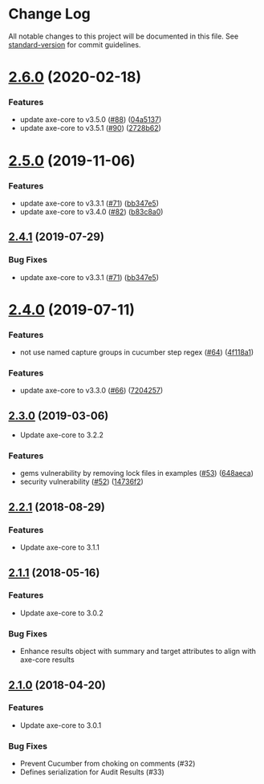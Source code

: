 # Change Log

All notable changes to this project will be documented in this file. See [standard-version](https://github.com/conventional-changelog/standard-version) for commit guidelines.

# [2.6.0](https://github.com/dequelabs/axe-matchers/compare/v2.5.0...v2.6.0) (2020-02-18)


### Features

* update axe-core to v3.5.0 ([#88](https://github.com/dequelabs/axe-matchers/issues/88)) ([04a5137](https://github.com/dequelabs/axe-matchers/commit/04a5137))
* update axe-core to v3.5.1 ([#90](https://github.com/dequelabs/axe-matchers/issues/90)) ([2728b62](https://github.com/dequelabs/axe-matchers/commit/2728b62))



# [2.5.0](https://github.com/dequelabs/axe-matchers/compare/v2.4.0...v2.5.0) (2019-11-06)


### Features

* update axe-core to v3.3.1 ([#71](https://github.com/dequelabs/axe-matchers/issues/71)) ([bb347e5](https://github.com/dequelabs/axe-matchers/commit/bb347e5))
* update axe-core to v3.4.0 ([#82](https://github.com/dequelabs/axe-matchers/issues/82)) ([b83c8a0](https://github.com/dequelabs/axe-matchers/commit/b83c8a0))


## [2.4.1](https://github.com/dequelabs/axe-matchers/compare/v2.4.0...v2.4.1) (2019-07-29)


### Bug Fixes

* update axe-core to v3.3.1 ([#71](https://github.com/dequelabs/axe-matchers/issues/71)) ([bb347e5](https://github.com/dequelabs/axe-matchers/commit/bb347e5))



# [2.4.0](https://github.com/dequelabs/axe-matchers/compare/v2.3.0...v2.4.0) (2019-07-11)

### Features

* not use named capture groups in cucumber step regex ([#64](https://github.com/dequelabs/axe-matchers/issues/64)) ([4f118a1](https://github.com/dequelabs/axe-matchers/commit/4f118a1))

### Features

* update axe-core to v3.3.0 ([#66](https://github.com/dequelabs/axe-matchers/issues/66)) ([7204257](https://github.com/dequelabs/axe-matchers/commit/7204257))

## [2.3.0](https://github.com/dequelabs/axe-matchers/compare/v2.2.1...v2.3.0) (2019-03-06)


* Update axe-core to 3.2.2

### Features

* gems vulnerability by removing lock files in examples ([#53](https://github.com/dequelabs/axe-matchers/issues/53)) ([648aeca](https://github.com/dequelabs/axe-matchers/commit/648aeca))
* security vulnerability ([#52](https://github.com/dequelabs/axe-matchers/issues/52)) ([14736f2](https://github.com/dequelabs/axe-matchers/commit/14736f2))


<a name="2.2.1"></a>
## [2.2.1](https://github.com/dequelabs/axe-matchers/compare/v2.1.1...v2.2.1) (2018-08-29)

### Features

* Update axe-core to 3.1.1


<a name="2.1.1"></a>
## [2.1.1](https://github.com/dequelabs/axe-matchers/compare/v2.1.0...v2.1.1) (2018-05-16)

### Features

* Update axe-core to 3.0.2

### Bug Fixes

* Enhance results object with summary and target attributes to align with axe-core results


<a name="2.1.0"></a>
## [2.1.0](https://github.com/dequelabs/axe-matchers/compare/v2.0.0...v2.0.1) (2018-04-20)

### Features

* Update axe-core to 3.0.1

### Bug Fixes

* Prevent Cucumber from choking on comments (#32)
* Defines serialization for Audit Results (#33)
